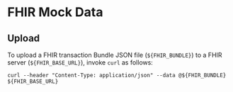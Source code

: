 # FHIR Mock Data

## Upload

To upload a FHIR transaction Bundle JSON file (`${FHIR_BUNDLE}`) to a FHIR server (`${FHIR_BASE_URL}`), invoke `curl` as follows:

```
curl --header "Content-Type: application/json" --data @${FHIR_BUNDLE} ${FHIR_BASE_URL}
```

